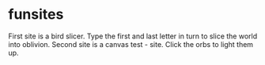 # funsites

First site is a bird slicer. Type the first and last letter in turn to slice the world into oblivion.
Second site is a canvas test - site. Click the orbs to light them up.
